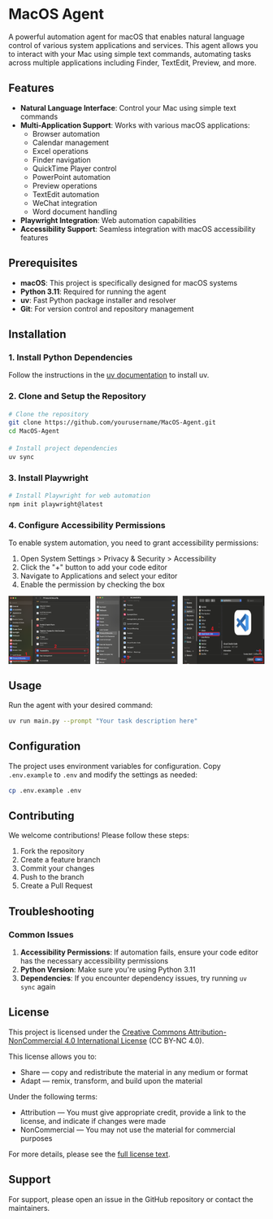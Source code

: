 # MacOS Agent

A powerful automation agent for macOS that enables natural language control of various system applications and services. This agent allows you to interact with your Mac using simple text commands, automating tasks across multiple applications including Finder, TextEdit, Preview, and more.

## Features

- **Natural Language Interface**: Control your Mac using simple text commands
- **Multi-Application Support**: Works with various macOS applications:
  - Browser automation
  - Calendar management
  - Excel operations
  - Finder navigation
  - QuickTime Player control
  - PowerPoint automation
  - Preview operations
  - TextEdit automation
  - WeChat integration
  - Word document handling
- **Playwright Integration**: Web automation capabilities
- **Accessibility Support**: Seamless integration with macOS accessibility features

## Prerequisites

- **macOS**: This project is specifically designed for macOS systems
- **Python 3.11**: Required for running the agent
- **uv**: Fast Python package installer and resolver
- **Git**: For version control and repository management

## Installation

### 1. Install Python Dependencies

Follow the instructions in the [uv documentation](https://docs.astral.sh/uv/reference/cli/#uv) to install uv.

### 2. Clone and Setup the Repository

```bash
# Clone the repository
git clone https://github.com/yourusername/MacOS-Agent.git
cd MacOS-Agent

# Install project dependencies
uv sync
```

### 3. Install Playwright

```bash
# Install Playwright for web automation
npm init playwright@latest
```

### 4. Configure Accessibility Permissions

To enable system automation, you need to grant accessibility permissions:

1. Open System Settings > Privacy & Security > Accessibility
2. Click the "+" button to add your code editor
3. Navigate to Applications and select your editor
4. Enable the permission by checking the box

<div style="display: flex; justify-content: space-between;">
    <img src="figure/acc_tree1.png" alt="Accessibility Tree Permission 1" width="32%">
    <img src="figure/acc_tree2.png" alt="Accessibility Tree Permission 2" width="32%">
    <img src="figure/acc_tree3.png" alt="Accessibility Tree Permission 3" width="32%">
</div>

## Usage

Run the agent with your desired command:

```bash
uv run main.py --prompt "Your task description here"
```

## Configuration

The project uses environment variables for configuration. Copy `.env.example` to `.env` and modify the settings as needed:

```bash
cp .env.example .env
```

## Contributing

We welcome contributions! Please follow these steps:

1. Fork the repository
2. Create a feature branch
3. Commit your changes
4. Push to the branch
5. Create a Pull Request

## Troubleshooting

### Common Issues

1. **Accessibility Permissions**: If automation fails, ensure your code editor has the necessary accessibility permissions
2. **Python Version**: Make sure you're using Python 3.11
3. **Dependencies**: If you encounter dependency issues, try running `uv sync` again

## License

This project is licensed under the [Creative Commons Attribution-NonCommercial 4.0 International License](https://creativecommons.org/licenses/by-nc/4.0/) (CC BY-NC 4.0).

This license allows you to:
- Share — copy and redistribute the material in any medium or format
- Adapt — remix, transform, and build upon the material

Under the following terms:
- Attribution — You must give appropriate credit, provide a link to the license, and indicate if changes were made
- NonCommercial — You may not use the material for commercial purposes

For more details, please see the [full license text](https://creativecommons.org/licenses/by-nc/4.0/legalcode).

## Support

For support, please open an issue in the GitHub repository or contact the maintainers.

